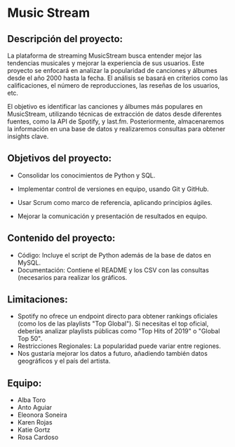 # Music Stream

## Descripción del proyecto:

La plataforma de streaming MusicStream busca entender mejor las tendencias musicales y mejorar la experiencia de sus usuarios. Este proyecto se enfocará en analizar la popularidad de canciones y álbumes desde el año 2000 hasta la fecha. El análisis se basará en criterios como las calificaciones, el número de reproducciones, las reseñas de los usuarios, etc.

El objetivo es identificar las canciones y álbumes más populares en MusicStream, utilizando técnicas de extracción de datos desde diferentes fuentes, como la API de Spotify, y last.fm. Posteriormente, almacenaremos la información en una base de datos y realizaremos consultas para obtener insights clave.

## Objetivos del proyecto:

- Consolidar los conocimientos de Python y SQL.

- Implementar control de versiones en equipo, usando Git y GitHub.

- Usar Scrum como marco de referencia, aplicando principios ágiles.

- Mejorar la comunicación y presentación de resultados en equipo.

## Contenido del proyecto:

- Código: Incluye el script de Python además de la base de datos en MySQL.
- Documentación: Contiene el README y los CSV con las consultas (necesarios para realizar los gráficos.

## Limitaciones:

- Spotify no ofrece un endpoint directo para obtener rankings oficiales (como los de las playlists "Top Global"). Si necesitas el top oficial, deberías analizar playlists públicas como "Top Hits of 2019" o "Global Top 50". 
- Restricciones Regionales: La popularidad puede variar entre regiones.
- Nos gustaría mejorar los datos a futuro, añadiendo también datos geográficos y el país del artista.

## Equipo:
- Alba Toro
- Anto Aguiar
- Eleonora Soneira
- Karen Rojas
- Katie Gortz
- Rosa Cardoso
